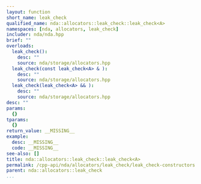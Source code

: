 ```yaml
---
layout: function
short_name: leak_check
qualified_name: nda::allocators::leak_check::leak_check<A>
namespaces: [nda, allocators, leak_check]
includer: nda/nda.hpp
brief: ""
overloads:
  leak_check():
    desc: ""
    source: nda/storage/allocators.hpp
  leak_check(const leak_check<A> & ):
    desc: ""
    source: nda/storage/allocators.hpp
  leak_check(leak_check<A> && ):
    desc: ""
    source: nda/storage/allocators.hpp
desc: ""
params:
  {}
tparams:
  {}
return_value: __MISSING__
example:
  desc: __MISSING__
  code: __MISSING__
see-also: []
title: nda::allocators::leak_check::leak_check<A>
permalink: /cpp-api/nda/allocators/leak_check/leak_check-constructors
parent: nda::allocators::leak_check
...
```


